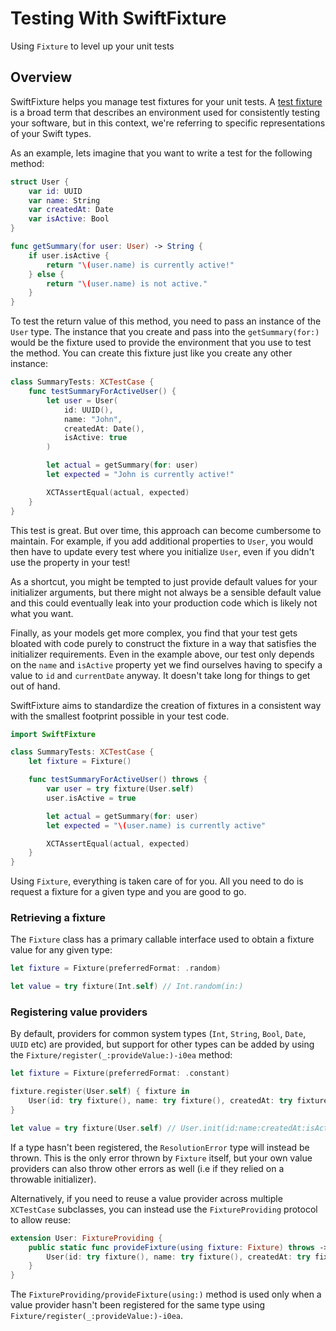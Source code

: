 # Testing With SwiftFixture

Using ``Fixture`` to level up your unit tests

## Overview

SwiftFixture helps you manage test fixtures for your unit tests. A [test fixture](https://en.wikipedia.org/wiki/Test_fixture) is a broad term that describes an environment used for consistently testing your software, but in this context, we're referring to specific representations of your Swift types.

As an example, lets imagine that you want to write a test for the following method:

```swift
struct User {
    var id: UUID
    var name: String
    var createdAt: Date
    var isActive: Bool
}

func getSummary(for user: User) -> String {
    if user.isActive {
        return "\(user.name) is currently active!"
    } else {
        return "\(user.name) is not active."
    }
}
```

To test the return value of this method, you need to pass an instance of the `User` type. The instance that you create and pass into the `getSummary(for:)` would be the fixture used to provide the environment that you use to test the method. You can create this fixture just like you create any other instance:

```swift
class SummaryTests: XCTestCase {
    func testSummaryForActiveUser() {
        let user = User(
            id: UUID(), 
            name: "John", 
            createdAt: Date(), 
            isActive: true
        )

        let actual = getSummary(for: user)
        let expected = "John is currently active!"

        XCTAssertEqual(actual, expected)
    }
}
```

This test is great. But over time, this approach can become cumbersome to maintain. For example, if you add additional properties to `User`, you would then have to update every test where you initialize `User`, even if you didn't use the property in your test! 

As a shortcut, you might be tempted to just provide default values for your initializer arguments, but there might not always be a sensible default value and this could eventually leak into your production code which is likely not what you want.

Finally, as your models get more complex, you find that your test gets bloated with code purely to construct the fixture in a way that satisfies the initializer requirements. Even in the example above, our test only depends on the `name` and `isActive` property yet we find ourselves having to specify a value to `id` and `currentDate` anyway. It doesn't take long for things to get out of hand.

SwiftFixture aims to standardize the creation of fixtures in a consistent way with the smallest footprint possible in your test code.

```swift
import SwiftFixture

class SummaryTests: XCTestCase {
    let fixture = Fixture()

    func testSummaryForActiveUser() throws {
        var user = try fixture(User.self)
        user.isActive = true

        let actual = getSummary(for: user)
        let expected = "\(user.name) is currently active"

        XCTAssertEqual(actual, expected)
    }
}
```

Using ``Fixture``, everything is taken care of for you. All you need to do is request a fixture for a given type and you are good to go. 

### Retrieving a fixture

The ``Fixture`` class has a primary callable interface used to obtain a fixture value for any given type:

```swift
let fixture = Fixture(preferredFormat: .random)

let value = try fixture(Int.self) // Int.random(in:)
```

### Registering value providers

By default, providers for common system types (`Int`, `String`, `Bool`, `Date`, `UUID` etc) are provided, but support for other types can be added by using the ``Fixture/register(_:provideValue:)-i0ea`` method:

```swift
let fixture = Fixture(preferredFormat: .constant)

fixture.register(User.self) { fixture in
    User(id: try fixture(), name: try fixture(), createdAt: try fixture(), isActive: try fixture())
}

let value = try fixture(User.self) // User.init(id:name:createdAt:isActive:)
```

If a type hasn't been registered, the ``ResolutionError`` type will instead be thrown. This is the only error thrown by ``Fixture`` itself, but your own value providers can also throw other errors as well (i.e if they relied on a throwable initializer).

Alternatively, if you need to reuse a value provider across multiple `XCTestCase` subclasses, you can instead use the ``FixtureProviding`` protocol to allow reuse:

```swift
extension User: FixtureProviding {
    public static func provideFixture(using fixture: Fixture) throws -> Self {
        User(id: try fixture(), name: try fixture(), createdAt: try fixture(), isActive: try fixture())
    }
}
```

The ``FixtureProviding/provideFixture(using:)`` method is used only when a value provider hasn't been registered for the same type using ``Fixture/register(_:provideValue:)-i0ea``. 
